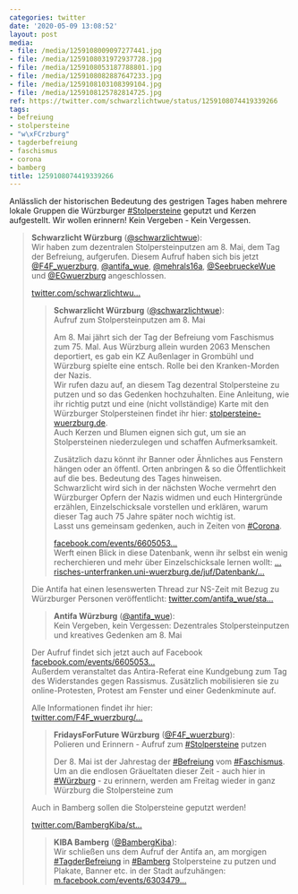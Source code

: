 ```yaml
---
categories: twitter
date: '2020-05-09 13:08:52'
layout: post
media:
- file: /media/1259108009097277441.jpg
- file: /media/1259108031972937728.jpg
- file: /media/1259108053187788801.jpg
- file: /media/1259108082887647233.jpg
- file: /media/1259108103108399104.jpg
- file: /media/1259108125782814725.jpg
ref: https://twitter.com/schwarzlichtwue/status/1259108074419339266
tags:
- befreiung
- stolpersteine
- "w\xFCrzburg"
- tagderbefreiung
- faschismus
- corona
- bamberg
title: 1259108074419339266
---
```

Anlässlich der historischen Bedeutung des gestrigen Tages haben mehrere lokale Gruppen die Würzburger [#Stolpersteine](/t/stolpersteine) geputzt und Kerzen aufgestellt. Wir wollen erinnern! Kein Vergeben - Kein Vergessen. 
 
> <b>Schwarzlicht Würzburg</b> ([@schwarzlichtwue](https://twitter.com/schwarzlichtwue)):  
>Wir haben zum dezentralen Stolpersteinputzen am 8. Mai, dem Tag der Befreiung, aufgerufen. Diesem Aufruf haben sich bis jetzt [@F4F_wuerzburg](https://twitter.com/F4F_wuerzburg), [@antifa_wue](https://twitter.com/antifa_wue), [@mehrals16a](https://twitter.com/mehrals16a), [@SeebrueckeWue](https://twitter.com/SeebrueckeWue) und [@EGwuerzburg](https://twitter.com/EGwuerzburg) angeschlossen.  
>  
> [twitter.com/schwarzlichtwu…](https://twitter.com/schwarzlichtwue/status/1256941824532512770?s=19)  
>> <b>Schwarzlicht Würzburg</b> ([@schwarzlichtwue](https://twitter.com/schwarzlichtwue)):    
>>Aufruf zum Stolpersteinputzen am 8. Mai    
>>    
>>    
>>    
>>Am 8. Mai jährt sich der Tag der Befreiung vom Faschismus zum 75. Mal. Aus Würzburg allein wurden 2063 Menschen deportiert, es gab ein KZ Außenlager in Grombühl und Würzburg spielte eine entsch. Rolle bei den Kranken-Morden der Nazis.     
>>Wir rufen dazu auf, an diesem Tag dezentral Stolpersteine zu putzen und so das Gedenken hochzuhalten. Eine Anleitung, wie ihr richtig putzt und eine (nicht vollständige) Karte mit den Würzburger Stolpersteinen findet ihr hier: [stolpersteine-wuerzburg.de](https://www.stolpersteine-wuerzburg.de).    
>>Auch Kerzen und Blumen eignen sich gut, um sie an Stolpersteinen niederzulegen und schaffen Aufmerksamkeit.    
>>    
>>Zusätzlich dazu könnt ihr Banner oder Ähnliches aus Fenstern hängen oder an öffentl. Orten anbringen &amp; so die Öffentlichkeit auf die bes. Bedeutung des Tages hinweisen.    
>>Schwarzlicht wird sich in der nächsten Woche vermehrt den Würzburger Opfern der Nazis widmen und euch Hintergründe erzählen, Einzelschicksale vorstellen und erklären, warum dieser Tag auch 75 Jahre später noch wichtig ist.    
>>Lasst uns gemeinsam gedenken, auch in Zeiten von [#Corona](/t/corona).    
>>    
>>    
>>    
>>[facebook.com/events/6605053…](https://www.facebook.com/events/660505361176187/)    
>>Werft einen Blick in diese Datenbank, wenn ihr selbst ein wenig recherchieren und mehr über Einzelschicksale lernen wollt: […risches-unterfranken.uni-wuerzburg.de/juf/Datenbank/…](http://www.historisches-unterfranken.uni-wuerzburg.de/juf/Datenbank/juf.php)    
>  
>  
>Die Antifa hat einen lesenswerten Thread zur NS-Zeit mit Bezug zu Würzburger Personen veröffentlicht: [twitter.com/antifa_wue/sta…](https://twitter.com/antifa_wue/status/1257536888212271106?s=19)  
>> <b>Antifa Würzburg</b> ([@antifa_wue](https://twitter.com/antifa_wue)):    
>>Kein Vergeben, kein Vergessen: Dezentrales Stolpersteinputzen und kreatives Gedenken am 8. Mai     
>  
>  
>Der Aufruf findet sich jetzt auch auf Facebook [facebook.com/events/6605053…](https://www.facebook.com/events/660505361176187/)  
>Außerdem veranstaltet das Antira-Referat eine Kundgebung zum Tag des Widerstandes gegen Rassismus. Zusätzlich mobilisieren sie zu online-Protesten, Protest am Fenster und einer Gedenkminute auf.   
>  
>  
>  
>Alle Informationen findet ihr hier:    
>[twitter.com/F4F_wuerzburg/…](https://twitter.com/F4F_wuerzburg/status/1257987157240799233?s=19)  
>> <b>FridaysForFuture Würzburg</b> ([@F4F_wuerzburg](https://twitter.com/F4F_wuerzburg)):    
>>Polieren und Erinnern - Aufruf zum [#Stolpersteine](/t/stolpersteine) putzen     
>>    
>>    
>>    
>>Der 8. Mai ist der Jahrestag der [#Befreiung](/t/befreiung) vom [#Faschismus](/t/faschismus). Um an die endlosen Gräueltaten dieser Zeit - auch hier in [#Würzburg](/t/würzburg) - zu erinnern,  werden am Freitag wieder in ganz Würzburg die Stolpersteine zum     
>>    
>>     
>  
>  
>Auch in Bamberg sollen die Stolpersteine geputzt werden!  
>  
>[twitter.com/BambergKiba/st…](https://twitter.com/BambergKiba/status/1258343758157971459?s=19)  
>> <b>KIBA Bamberg</b> ([@BambergKiba](https://twitter.com/BambergKiba)):    
>>Wir schließen uns dem Aufruf der Antifa an, am morgigen [#TagderBefreiung](/t/tagderbefreiung) in [#Bamberg](/t/bamberg) Stolpersteine zu putzen und Plakate, Banner etc. in der Stadt aufzuhängen: [m.facebook.com/events/6303479…](https://m.facebook.com/events/630347920850047)    
>  
>  

